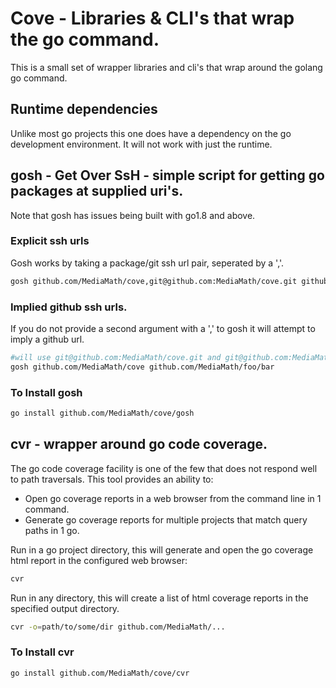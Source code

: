 # Cove - Libraries & CLI's that wrap the go command.

This is a small set of wrapper libraries and cli's that wrap around the golang go command.

## Runtime dependencies

Unlike most go projects this one does have a dependency on the go development environment.  It will not work with just the runtime.

## gosh - Get Over SsH - simple script for getting go packages at supplied uri's.

Note that gosh has issues being built with go1.8 and above. 

### Explicit ssh urls

Gosh works by taking a package/git ssh url pair, seperated by a ','.

```bash
gosh github.com/MediaMath/cove,git@github.com:MediaMath/cove.git github.com/MediaMath/foo/bar,git@github.com:MediaMath/foo.git
```

### Implied github ssh urls.

If you do not provide a second argument with a ',' to gosh it will attempt to imply a github url.

```bash
#will use git@github.com:MediaMath/cove.git and git@github.com:MediaMath/foo.git
gosh github.com/MediaMath/cove github.com/MediaMath/foo/bar
```

### To Install gosh

```bash
go install github.com/MediaMath/cove/gosh
```


## cvr - wrapper around go code coverage.

The go code coverage facility is one of the few that does not respond well to path traversals.  This tool provides an ability to:

- Open go coverage reports in a web browser from the command line in 1 command.
- Generate go coverage reports for multiple projects that match query paths in 1 go. 

Run in a go project directory, this will generate and open the go coverage html report in  the configured web browser:

```bash
cvr
```

Run in any directory, this will create a list of html coverage reports in the specified output directory.

```bash
cvr -o=path/to/some/dir github.com/MediaMath/... 
```

### To Install cvr

```bash
go install github.com/MediaMath/cove/cvr
```
